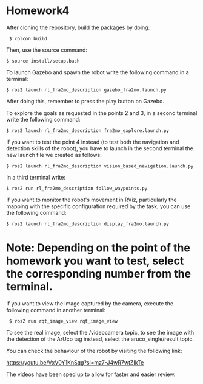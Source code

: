 # Homework4

After cloning the repository, build the packages by doing:

     $ colcon build

Then, use the source command:

    $ source install/setup.bash

To launch Gazebo and spawn the robot write the following command in a terminal:

    $ ros2 launch rl_fra2mo_description gazebo_fra2mo.launch.py

After doing this, remember to press the play button on Gazebo.

To explore the goals as requested in the points 2 and 3, in a second terminal write the following command:

    $ ros2 launch rl_fra2mo_description fra2mo_explore.launch.py

If you want to test the point 4 instead (to test both the navigation and detection skills of the robot), you have to launch in the second terminal the new launch file we created as follows:

    $ ros2 launch rl_fra2mo_description vision_based_navigation.launch.py

In a third terminal write:

    $ ros2 run rl_fra2mo_description follow_waypoints.py

If you want to monitor the robot's movement in RViz, particularly the mapping with the specific configuration required by the task, you can use the following command:

    $ ros2 launch rl_fra2mo_description display_fra2mo.launch.py

# Note: Depending on the point of the homework you want to test, select the corresponding number from the terminal.

If you want to view the image captured by the camera, execute the following command in another terminal:

     $ ros2 run rqt_image_view rqt_image_view

To see the real image, select the /videocamera topic, to see the image with the detection of the ArUco tag instead, select the aruco_single/result topic.

You can check the behaviour of the robot by visiting the following link:

https://youtu.be/VxV0Y1KnSqg?si=mz7-J4wR7wtZIkTe

The videos have been sped up to allow for faster and easier review.
